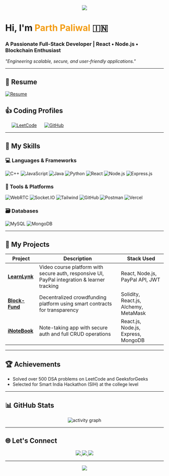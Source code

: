<body>
<div align="center">
    <img src="https://capsule-render.vercel.app/api?type=waving&color=gradient&height=120&section=header&text=Parth%20Paliwal&fontSize=30&fontColor=ffffff&animation=twinkling" />
</div>

<h1>Hi, I'm <span style="color:#f39c12; font-weight: bold;">Parth Paliwal</span> 🇮🇳</h1>
<h3>A Passionate Full-Stack Developer | React • Node.js • Blockchain Enthusiast</h3>
<p><em>"Engineering scalable, secure, and user-friendly applications."</em></p>

<hr>

<h2>📄 Resume</h2>
<div class="resume-button" style="display: inline-block; margin-right: 20px;">
  <a href="mailto:parthpaliwal935@gmail.com">
    <img src="https://img.shields.io/badge/Request-Resume-blue?style=for-the-badge&logo=gmail" alt="Resume" />
  </a>
</div>

<h2>👍 Coding Profiles</h2>
<div class="coding-profiles" style="display: inline-block;">
  <div class="profiles-button" style="display: inline-block; margin-left: 20px;">
    <a href="https://leetcode.com/u/Parth_Paliwal/" target="_blank">
      <img src="https://img.shields.io/badge/LeetCode-orange?style=for-the-badge&logo=leetcode" alt="LeetCode" />
    </a>
  </div>
  <div class="profiles-button" style="display: inline-block; margin-left: 20px;">
    <a href="https://github.com/Parth-Paliwal" target="_blank">
      <img src="https://img.shields.io/badge/GitHub-black?style=for-the-badge&logo=github" alt="GitHub" />
    </a>
  </div>
</div>

<hr>

<h2>🚀 My Skills</h2>
<h3>💻 Languages & Frameworks</h3>
<div class="tech-stack">
  <img src="https://img.shields.io/badge/C++-%2300599C.svg?logo=c%2B%2B&logoColor=white&style=for-the-badge" alt="C++" />
  <img src="https://img.shields.io/badge/JavaScript-%23F7DF1E.svg?logo=javascript&logoColor=black&style=for-the-badge" alt="JavaScript" />
  <img src="https://img.shields.io/badge/Java-%23ED8B00.svg?logo=openjdk&logoColor=white&style=for-the-badge" alt="Java" />
  <img src="https://img.shields.io/badge/Python-%233776AB.svg?logo=python&logoColor=white&style=for-the-badge" alt="Python" />
  <img src="https://img.shields.io/badge/React-%2361DAFB.svg?logo=react&logoColor=white&style=for-the-badge" alt="React" />
  <img src="https://img.shields.io/badge/Node.js-%23339933.svg?logo=node.js&logoColor=white&style=for-the-badge" alt="Node.js" />
  <img src="https://img.shields.io/badge/Express.js-%23404D59.svg?logo=express&logoColor=white&style=for-the-badge" alt="Express.js" />
</div>

<h3>🧰 Tools & Platforms</h3>
<div class="tech-stack">
  <img src="https://img.shields.io/badge/WebRTC-%23009688.svg?logo=webrtc&logoColor=white&style=for-the-badge" alt="WebRTC" />
  <img src="https://img.shields.io/badge/Socket.IO-%23010101.svg?logo=socket.io&logoColor=white&style=for-the-badge" alt="Socket.IO" />
  <img src="https://img.shields.io/badge/Tailwind-%2306B6D4.svg?logo=tailwindcss&logoColor=white&style=for-the-badge" alt="Tailwind" />
  <img src="https://img.shields.io/badge/GitHub-%23121011.svg?logo=github&logoColor=white&style=for-the-badge" alt="GitHub" />
  <img src="https://img.shields.io/badge/Postman-%23FF6C37.svg?logo=postman&logoColor=white&style=for-the-badge" alt="Postman" />
  <img src="https://img.shields.io/badge/Vercel-%23000000.svg?logo=vercel&logoColor=white&style=for-the-badge" alt="Vercel" />
</div>

<h3>🗃️ Databases</h3>
<div class="tech-stack">
  <img src="https://img.shields.io/badge/MySQL-%234479A1.svg?logo=mysql&logoColor=white&style=for-the-badge" alt="MySQL" />
  <img src="https://img.shields.io/badge/MongoDB-%2347A248.svg?logo=mongodb&logoColor=white&style=for-the-badge" alt="MongoDB" />
</div>

<hr>

<h2>🌟 My Projects</h2>
<table class="project-table">
  <thead>
    <tr>
      <th>Project</th>
      <th>Description</th>
      <th>Stack Used</th>
    </tr>
  </thead>
  <tbody>
    <tr>
      <td><strong><a href="https://github.com/Parth-Paliwal/LearnLynk">LearnLynk</a></strong></td>
      <td>Video course platform with secure auth, responsive UI, PayPal integration & learner tracking</td>
      <td>React, Node.js, PayPal API, JWT</td>
    </tr>
    <tr>
      <td><strong><a href="https://github.com/Parth-Paliwal/Block-Fund">Block-Fund</a></strong></td>
      <td>Decentralized crowdfunding platform using smart contracts for transparency</td>
      <td>Solidity, React.js, Alchemy, MetaMask</td>
    </tr>
    <tr>
      <td><strong><a href="https://github.com/Parth-Paliwal/InoteBook">iNoteBook</a></strong></td>
      <td>Note-taking app with secure auth and full CRUD operations</td>
      <td>React.js, Node.js, Express, MongoDB</td>
    </tr>
  </tbody>
</table>

<hr>

<h2>🏆 Achievements</h2>
<ul>
  <li>Solved over 500 DSA problems on LeetCode and GeeksforGeeks</li>
  <li>Selected for Smart India Hackathon (SIH) at the college level</li>
</ul>

<hr>

<h2>📊 GitHub Stats</h2>
<div align="center">
  <img src="https://github-readme-activity-graph.vercel.app/graph?username=Parth-Paliwal&theme=react-dark&area=true" alt="activity graph" />
</div>

<hr>

<h2>🌐 Let's Connect</h2>
<div align="center">
  <a href="https://www.linkedin.com/in/parth-paliwal-415942232/" target="_blank">
    <img src="https://img.shields.io/badge/LinkedIn-blue?logo=linkedin&style=for-the-badge" />
  </a>
  <a href="https://github.com/Parth-Paliwal" target="_blank">
    <img src="https://img.shields.io/badge/GitHub-black?logo=github&style=for-the-badge" />
  </a>
  <a href="mailto:parthpaliwal935@gmail.com">
    <img src="https://img.shields.io/badge/Gmail-red?logo=gmail&style=for-the-badge" />
  </a>
</div>

<hr>
<div align="center">
  <img src="https://capsule-render.vercel.app/api?type=waving&color=gradient&height=120&section=footer&animation=fadeIn&gradientColor=purpleToPink" />
</div>

</body>
